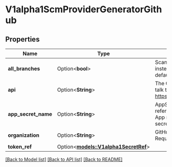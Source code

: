 # V1alpha1ScmProviderGeneratorGithub

## Properties

Name | Type | Description | Notes
------------ | ------------- | ------------- | -------------
**all_branches** | Option<**bool**> | Scan all branches instead of just the default branch. | [optional]
**api** | Option<**String**> | The GitHub API URL to talk to. If blank, use https://api.github.com/. | [optional]
**app_secret_name** | Option<**String**> | AppSecretName is a reference to a GitHub App repo-creds secret. | [optional]
**organization** | Option<**String**> | GitHub org to scan. Required. | [optional]
**token_ref** | Option<[**models::V1alpha1SecretRef**](v1alpha1SecretRef.md)> |  | [optional]

[[Back to Model list]](../README.md#documentation-for-models) [[Back to API list]](../README.md#documentation-for-api-endpoints) [[Back to README]](../README.md)


